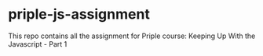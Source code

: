 # priple-js-assignment

This repo contains all the assignment for Priple course: Keeping Up With the Javascript - Part 1
